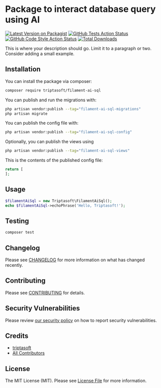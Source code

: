 # Package to interact database query using AI 

[![Latest Version on Packagist](https://img.shields.io/packagist/v/triptasoft/filament-ai-sql.svg?style=flat-square)](https://packagist.org/packages/triptasoft/filament-ai-sql)
[![GitHub Tests Action Status](https://img.shields.io/github/actions/workflow/status/triptasoft/filament-ai-sql/run-tests.yml?branch=main&label=tests&style=flat-square)](https://github.com/triptasoft/filament-ai-sql/actions?query=workflow%3Arun-tests+branch%3Amain)
[![GitHub Code Style Action Status](https://img.shields.io/github/actions/workflow/status/triptasoft/filament-ai-sql/fix-php-code-styling.yml?branch=main&label=code%20style&style=flat-square)](https://github.com/triptasoft/filament-ai-sql/actions?query=workflow%3A"Fix+PHP+code+styling"+branch%3Amain)
[![Total Downloads](https://img.shields.io/packagist/dt/triptasoft/filament-ai-sql.svg?style=flat-square)](https://packagist.org/packages/triptasoft/filament-ai-sql)



This is where your description should go. Limit it to a paragraph or two. Consider adding a small example.

## Installation

You can install the package via composer:

```bash
composer require triptasoft/filament-ai-sql
```

You can publish and run the migrations with:

```bash
php artisan vendor:publish --tag="filament-ai-sql-migrations"
php artisan migrate
```

You can publish the config file with:

```bash
php artisan vendor:publish --tag="filament-ai-sql-config"
```

Optionally, you can publish the views using

```bash
php artisan vendor:publish --tag="filament-ai-sql-views"
```

This is the contents of the published config file:

```php
return [
];
```

## Usage

```php
$filamentAiSql = new Triptasoft\FilamentAiSql();
echo $filamentAiSql->echoPhrase('Hello, Triptasoft!');
```

## Testing

```bash
composer test
```

## Changelog

Please see [CHANGELOG](CHANGELOG.md) for more information on what has changed recently.

## Contributing

Please see [CONTRIBUTING](.github/CONTRIBUTING.md) for details.

## Security Vulnerabilities

Please review [our security policy](../../security/policy) on how to report security vulnerabilities.

## Credits

- [triptasoft](https://github.com/triptasoft)
- [All Contributors](../../contributors)

## License

The MIT License (MIT). Please see [License File](LICENSE.md) for more information.
